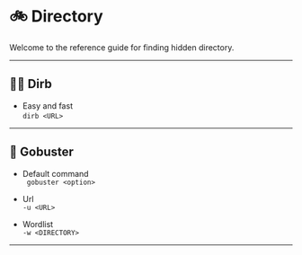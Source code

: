 # 🚲 Directory

Welcome to the reference guide for finding hidden directory.

---

## 🧜‍♀️ Dirb

- Easy and fast\
`dirb <URL>`

---

## 🍹 Gobuster

- Default command\
` gobuster <option>`

- Url\
`-u <URL>`

- Wordlist\
`-w <DIRECTORY>`

---
